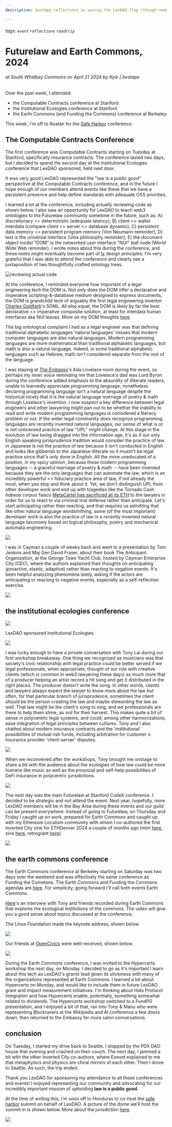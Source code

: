 ```yaml
---
description: bestape reflections on waving the LexDAO flag (though name is still missing) on West Coast in April 2024

---
```

###### tags: `event` `reflections` `roadtrip`

# Futurelaw and Earth Commons, 2024

###### at South Whidbey Commons on *April 21 2024* by Kyle | bestape 

Over the past week, I attended:

* the Computable Contracts conference at Stanford
* the Institutional Ecologies conference at Stanford
* the Earth Commons (and Funding the Commons) conference at Berkeley

This week, I'm off to Roatán for the [Safe Harbor](https://safe_harbor) conference.

## The Computable Contracts Conference

The first conference was Computable Contracts starting on Tuesday at Stanford, specifically insurance contracts. The conference lasted two days, but I decided to spend the second day at the Institutional Ecologies conference that LexDAO sponsored, held next door.

It was very good LexDAO represented the "law is a public good" perspective at the Computable Contracts conference, and in the future I hope enough of our members attend events like these that we have a persistent presence and help define standards with adequate OSS priorities.

I learned a lot at the conference, including actually reviewing code as shown below. I also saw an opportunity for LexDAO to teach web3 ontologies to the Futurelaw community sometime in the future, such as: A) discretionary <> deterministic (adequate latency), B) client <> wallet interdata (compare client <> server <> database dynamic), C) persistent data memory <> persistent program memory (Von Neumann reminder), D) text is the universal interface (Unix philosophy reminder); E) the document object model "DOM" is the networked user interface "NUI" leaf node (World Wide Web reminder). I wrote notes about this during the conference, and these notes might eventually become part of [Ix](https://ixian.tech) design principles; I'm very grateful that I was able to attend the conference and clearly see a juxtaposition of two thoughtfully crafted ontology trees.

![reviewing actual code](https://github.com/daocoa/modules-registry/assets/3211305/51810909-0e60-443a-a7c7-3b6bfc3f775f)

At the conference, I reminded everyone how important of a legal engineering tech the DOM is. Not only does the DOM offer a declarative and imperative scripting-&-database medium designed to express documents, the DOM is grandchild tech of arguably the first legal engineering inventor [Charles Goldfarb](https://en.wikipedia.org/wiki/Charles_Goldfarb)'s SGML. All else equal, the DOM is likely by far the best declarative <> imperative composite solution, at least for interdata human interfaces aka NUI leaves. More on my DOM thoughts [here](https://ape.mirror.xyz/FjUVEcUrDmQISEmcVarGEDHt6mLK9VOjLbxXgFy4edE).

The big ontological complaint I had as a legal engineer was that defining traditional alphabetic languages 'natural languages' misses that modern computer languages are also natural languages. Modern programming languages are more mathematical than traditional alphabetic languages, but math is also a natural language. Indeed, in some traditional alphabetic languages such as Hebrew, math isn't considered separate from the rest of the language.

I was staying at [The Embassy](https://embassynetwork.com/locations/embassy-sf/)'s Ada Lovelace room during the event, so perhaps my inner voice reminding me that Lovelace's dad was Lord Byron during the conference added emphasis to the absurdity of illiterate readers, unable to learnedly appreciate programming language, nonetheless declaring programming language isn't a natural language despite the historical nicety that it is the natural language marriage of poetry & math through Lovelace's invention. I now suspect a key difference between legal engineers and other lawyering might pan out to be whether the inability to read and write modern programming languages is considered a literacy problem or not. If the wider legal community does recognize programming languages are recently invented natural languages, our sense of what is or is not unlicensed practice of law "UPL" might change. At this stage in the evolution of law being dragged into the information age, it's as if our only English speaking jurisprudence tradition would consider the practice of law in Japanese is not the practice of law because it isn't conducted in English and looks like gibberish to the Japanese illiterate so it mustn't be legal practice since that's only done in English. All the more uneducated of a position, in my spicy opinion, because these modern programming languages -- a graceful marriage of poetry & math -- have been invented because they are the only languages that can automate the law, which is an incredibly powerful <> fiduciary practice area of law, if not already the most, when you stop and think about it. Yet, we don't distinguish UPL from other developer work and end up with tragedies like the Tornado Cash *habeas corpus* fiasco [MetaCartel has sacrificed all its ETH](https://twitter.com/DekanBro/status/1773003984061534221) to the lawyers in order for us to react to via criminal trial defense rather than anticipate. Let's start anticipating rather than reacting, and that requires us admitting that like other natural language wordsmithing, some (of the most important) developer work is also the practice of law in a recently invented natural language taxonomy based on logical philosophy, poetry and mechanical automata engineering.

![](https://github.com/daocoa/modules-registry/assets/3211305/91602b45-d863-4f21-a621-7b4eeba33874)

I was in Cayman a couple of weeks back and went to a presentation by Tom Jenkins and Maj Gen David Fraser, about their book The Anticipant Organization, at the George Town Yacht Club, hosted by Cayman Enterprise City (CEC), where the authors explained their thoughts on anticipating (proactive, elastic, adaptive) rather than reacting to negative events. It's been helpful analyzing phenomena lately, asking if the actors are anticipating or reacting to negative events, especially as a self-reflection exercise.

![](https://github.com/daocoa/modules-registry/assets/3211305/dd23f0ea-839e-4983-b2d4-8a891ac15a10)

## the institutional ecologies conference

![](https://github.com/daocoa/modules-registry/assets/3211305/8de33a25-640c-4afa-a6e3-b98028075469)

LexDAO sponsored Institutional Ecologies. 

![](https://github.com/daocoa/modules-registry/assets/3211305/b80ca0d4-3b77-4dd7-82bb-370f09a9fcec)

I was lucky enough to have a private conversation with Tony Lai during our first workshop breakaway. One thing we recognized as musicians was that society's civic relationship with legal practice could be better served if we legal professionals, when appropriate, thought of our role with creative clients (which is common in web3 lawyering these days) as much more that of a producer helping an artist record a hit song and get it distributed in the right places. The producer doesn't write the song. In other words, clients and lawyers always expect the lawyer to know more about the law but often, for that particular branch of jurisprudence, sometimes the client should be the person creating the law and maybe stewarding the law as well. That law might be the client's song to sing, and we professionals are there to help them shine, as soil for their harvest. This makes quite a bit of sense in polycentric legal systems, and could, among other harmonizations, ease integration of legal principles between cultures. Tony and I also chatted about modern insurance contracts and the 'institutional' possibilities of mutual risk funds, including arbitration for customer v. insurance provider 'client-server' disputes.

![](https://github.com/daocoa/modules-registry/assets/3211305/5a2e66ab-d5fd-4081-9085-2b606db31b16)

When we reconvened after the workshops, Tony brought me onstage to share a bit with the audience about the ecologies of how law could be more humane like music as well as the prosocial and self-help possibilities of DeFi insurance in polycentric jurisdictions.

![](https://github.com/daocoa/modules-registry/assets/3211305/b795190a-00ff-4269-95fc-d9bcb88173a8)

The next day was the main Futurelaw at Stanford CodeX conference. I decided to be strategic and not attend the event. Next year, hopefully, more LexDAO members will be in the Bay Area during these events and our guild can be present everywhere. Instead of going to Futurelaw, on Thursday and Friday I caught up on work, prepared for Earth Commons and caught up with my Ethereum Localism community with whom I co-authored the first Inverted City zine for ETHDenver 2024 a couple of months ago (mint [here](https://app.manifold.xyz/c/invertedcity), zine [here](https://v2.akord.com/public/vaults/active/7Bqji4Mz0QBoAm1bRtoCxcVdVPp0xrZ0yW7yWfccnuM/gallery#1a6444ce-d8ed-4382-bd5d-d3d2cad1913a), retrogrant [here](https://app.daohaus.club/dao/0x64/0xb152b115c94275b54a3f0b08c1aa1d21f32a659a/proposals/320)).

[![](https://pbs.twimg.com/media/GILeiN-X0AA_RLG?format=jpg&name=large)](https://twitter.com/bbeats1/status/1766218695771099604)

## the earth commons conference

The Earth Commons conference at Berkeley starting on Saturday was two days over the weekend and was effectively the same conference as Funding the Commons. The Earth Commons and Funding the Commons agendas are [here](https://fundingthecommons.io/san-francisco-bay-area-2024). For simplicity, going forward I'll call both events Earth Commons.

[Here](https://youtu.be/D5fs_4et9z4)'s an interview with Tony and friends recorded during Earth Commons that explores the ecological institutions of the commons. The video will give you a good sense about topics discussed at the conference.

The Linux Foundation made the keynote address, shown below.

![](https://github.com/daocoa/modules-registry/assets/3211305/e14bcb4d-b45f-4347-a003-e38b9d9b82c6)

Our friends at [OpenCivics](https://opencivics.co/) were well-received, shown below. 

![](https://github.com/daocoa/modules-registry/assets/3211305/3b3c12bd-c4a2-4930-805a-6b802185fa29)

During the Earth Commons conference, I was invited to the Hypercerts workshop the next day, on Monday. I decided to go as it's important I learn about this tech as LexDAO's grants lead given its stickiness with many of the organizations represented at Earth Commons. I learned a lot about Hypercerts on Monday, and would like to include them in future LexDAO grant and impact measurement initiatives. I'm thinking about Hats Protocol integration and how Hypercerts enable, potentially, something somewhat related to dividends. The Hypercerts workshop switched to a FundPG presentation, and I enjoyed a bit of that, ran into Tony & Manu who were representing Blockravers at the Wikipedia and AI conference a few doors down, then returned to the Embassy for more salon conversations.

## conclusion

On Tuesday, I started my drive back to Seattle. I stopped by the PDX DAO house that evening and crashed on their couch. The next day, I jammed a bit with the other Inverted City co-authors, where Exeunt explained to me that metaphysics and physics are chiral mirrors of each other. Then I drove to Seattle. As such, the trip ended.

Thank you LexDAO for sponsoring my attendance to all these conferences and events! I enjoyed representing our community and advocating for our incredibly important mission of upholding **law is a public good**.

At the time of writing this, I'm soon off to Honduras to co-host the [safe harbor](https://lu.ma/safe_harbor) summit on behalf of LexDAO. A picture of the dome we'll host the summit in is shown below. More about the jurisdiction [here](https://niklasanzinger.substack.com/p/the-ultimate-guide-to-biomedical).

![](https://github.com/daocoa/modules-registry/assets/3211305/3b463af5-5449-4121-aed8-b79e7574a84e)